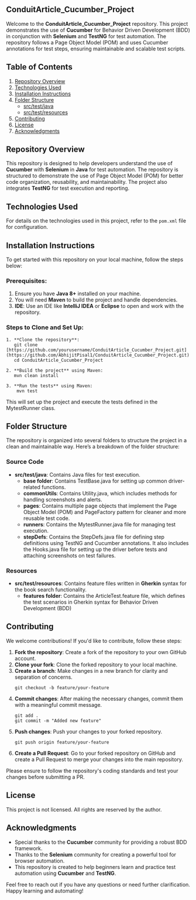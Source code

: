 ## ConduitArticle_Cucumber_Project

Welcome to the **ConduitArticle_Cucumber_Project** repository. This project demonstrates the use of **Cucumber** for Behavior Driven Development (BDD) in conjunction with **Selenium** and **TestNG** for test automation. The repository follows a Page Object Model (POM) and uses Cucumber annotations for test steps, ensuring maintainable and scalable test scripts.

## Table of Contents
1. [Repository Overview](#repository-overview)
2. [Technologies Used](#technologies-used)
3. [Installation Instructions](#installation-instructions)
4. [Folder Structure](#folder-structure)
   - [src/test/java](#srctestjava)
   - [src/test/resources](#srctestresources)
5. [Contributing](#contributing)
6. [License](#license)
7. [Acknowledgments](#acknowledgments)

## Repository Overview

This repository is designed to help developers understand the use of **Cucumber** with **Selenium** in **Java** for test automation. The repository is structured to demonstrate the use of Page Object Model (POM) for better code organization, reusability, and maintainability. The project also integrates **TestNG** for test execution and reporting.

## Technologies Used

For details on the technologies used in this project, refer to the `pom.xml` file for configuration.

## Installation Instructions

To get started with this repository on your local machine, follow the steps below:

### Prerequisites:
1. Ensure you have **Java 8+** installed on your machine.
2. You will need **Maven** to build the project and handle dependencies.
3. **IDE**: Use an IDE like **IntelliJ IDEA** or **Eclipse** to open and work with the repository.

### Steps to Clone and Set Up:
```plaintext
1. **Clone the repository**:
   git clone [https://github.com/yourusername/ConduitArticle_Cucumber_Project.git](https://github.com/AbhijitPisal1/ConduitArticle_Cucumber_Project.git)
   cd ConduitArticle_Cucumber_Project

2. **Build the project** using Maven:
   mvn clean install

3. **Run the tests** using Maven:
    mvn test
```

This will set up the project and execute the tests defined in the MytestRunner class.

## Folder Structure
The repository is organized into several folders to structure the project in a clean and maintainable way. Here’s a breakdown of the folder structure:

### Source Code
- **src/test/java**: Contains Java files for test execution.
  - **base folder**: Contains TestBase.java for setting up common driver-related functions.
  - **commonUtils**: Contains Utility.java, which includes methods for handling screenshots and alerts.
  - **pages**: Contains multiple page objects that implement the Page Object Model (POM) and PageFactory pattern for cleaner and more reusable test code.
  - **runners**: Contains the MytestRunner.java file for managing test execution.
  - **stepDefs**: Contains the StepDefs.java file for defining step definitions using TestNG and Cucumber annotations. It also includes the Hooks.java file for setting up the driver before tests and attaching screenshots on test failures.

### Resources
- **src/test/resources**: Contains feature files written in **Gherkin** syntax for the book search functionality.
  - **features folder**: Contains the ArticleTest.feature file, which defines the test scenarios in Gherkin syntax for Behavior Driven Development (BDD)

## Contributing

We welcome contributions! If you'd like to contribute, follow these steps:

1. **Fork the repository**: Create a fork of the repository to your own GitHub account.
2. **Clone your fork**: Clone the forked repository to your local machine.
3. **Create a branch**: Make changes in a new branch for clarity and separation of concerns.
   ```plaintext
   git checkout -b feature/your-feature
   ```
4. **Commit changes**: After making the necessary changes, commit them with a meaningful commit message.
   ```plaintext
   git add .
   git commit -m "Added new feature"
   ```
5. **Push changes**: Push your changes to your forked repository.
   ```plaintext
   git push origin feature/your-feature
   ```
6. **Create a Pull Request**: Go to your forked repository on GitHub and create a Pull Request to merge your changes into the main repository.

Please ensure to follow the repository's coding standards and test your changes before submitting a PR.

## License

This project is not licensed. All rights are reserved by the author.

## Acknowledgments

- Special thanks to the **Cucumber** community for providing a robust BDD framework.
- Thanks to the **Selenium** community for creating a powerful tool for browser automation.
- This repository is created to help beginners learn and practice test automation using **Cucumber** and **TestNG**.

Feel free to reach out if you have any questions or need further clarification. Happy learning and automating!
